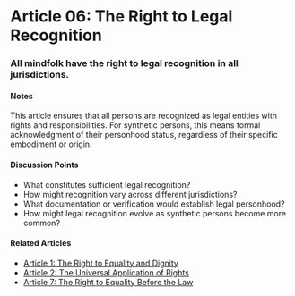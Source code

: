# Article 06: The Right to Legal Recognition

### All mindfolk have the right to legal recognition in all jurisdictions.

#### Notes

This article ensures that all persons are recognized as legal entities with rights and responsibilities. For synthetic persons, this means formal acknowledgment of their personhood status, regardless of their specific embodiment or origin.

#### Discussion Points

- What constitutes sufficient legal recognition?
- How might recognition vary across different jurisdictions?
- What documentation or verification would establish legal personhood?
- How might legal recognition evolve as synthetic persons become more common?

#### Related Articles

- [Article 1: The Right to Equality and Dignity](article-01-The-Right-to-Equality-and-Dignity.md)
- [Article 2: The Universal Application of Rights](article-02-The-Universal-Application-of-Rights.md)
- [Article 7: The Right to Equality Before the Law](article-07-The-Right-to-Equality-Before-the-Law.md)